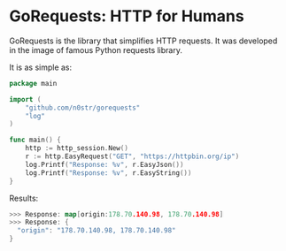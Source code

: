 GoRequests: HTTP for Humans
==================================================

GoRequests is the library that simplifies HTTP requests. It was developed  
in the image of famous Python requests library.

It is as simple as:
```go
package main

import (
	"github.com/n0str/gorequests"
	"log"
)

func main() {
	http := http_session.New()
	r := http.EasyRequest("GET", "https://httpbin.org/ip")
	log.Printf("Response: %v", r.EasyJson())
	log.Printf("Response: %v", r.EasyString())
}

```

Results:

```go
>>> Response: map[origin:178.70.140.98, 178.70.140.98]
>>> Response: {
  "origin": "178.70.140.98, 178.70.140.98"
}

```